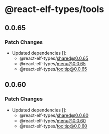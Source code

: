 # @react-elf-types/tools

## 0.0.65

### Patch Changes

- Updated dependencies []:
  - @react-elf-types/shared@0.0.65
  - @react-elf-types/menu@0.0.65
  - @react-elf-types/tooltip@0.0.65

## 0.0.60

### Patch Changes

- Updated dependencies []:
  - @react-elf-types/shared@0.0.60
  - @react-elf-types/menu@0.0.60
  - @react-elf-types/tooltip@0.0.60
